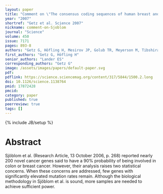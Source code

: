 ```yaml
---
layout: paper
title: "Comment on \"The consensus coding sequences of human breast and colorectal cancers\""
year: "2007"
shortref: "Getz et al. Science 2007"
nickname: comment-on-Sjoblom
journal: "Science"
volume: 450
issue: 7171
pages: 893-8
authors: "Getz G, Höfling H, Mesirov JP, Golub TR, Meyerson M, Tibshirani R, Lander ES"
first_authors: "Getz G, Höfling H"
senior_authors: "Lander ES"
corresponding_authors: "Getz G"
image: /assets/images/papers/default-paper.svg
pdf:
pdflink: https://science.sciencemag.org/content/317/5844/1500.2.long
doi: 10.1126/science.1138764
pmid: 17872428
pmcid:
category: paper
published: true
peerreview: true
tags: []
---
```

{% include JB/setup %}

# Abstract

Sjöblom et al. (Research Article, 13 October 2006, p. 268) reported nearly 200 novel cancer genes said to have a 90% probability of being involved in colon or breast cancer. However, their analysis raises two statistical concerns. When these concerns are addressed, few genes with significantly elevated mutation rates remain. Although the biological methodology in Sjöblom et al. is sound, more samples are needed to achieve sufficient power.
